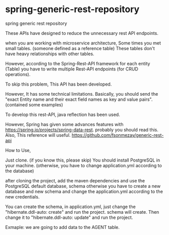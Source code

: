 # spring-generic-rest-repository
spring generic rest repository 

These APIs have designed to reduce the unnecessary rest API endpoints.

when you are working with microservice architecture,
Some times you met small tables. (someone defined as a reference table) 
These tables don't have heavy relationships with other tables.

 However, according to the Spring-Rest-API framework for each entity (Table) you have to write multiple Rest-API endpoints (for CRUD operations).

To skip this problem, This API has been developed.

However, It has some technical limitations.
Basically, you should send the "exact Entity name and their exact field names as key and value pairs". (contained some examples)

To develop this rest-API, java reflection has been  used.

However, Spring has given some advances features with https://spring.io/projects/spring-data-rest. probably you should read this.
Also, This reference will useful. https://github.com/fsonmezay/generic-rest-api

How to Use,

Just clone. (if you know this, please skip)
You should install PostgreSQL in your machine. (otherwise, you have to change application.yml according to the database)

after cloning the project, add the maven dependencies and use the PostgreSQL default database, schema otherwise you have to create a new database and new schema and change the application.yml according to the new credentials. 

You can create the schema, in application.yml,
just change the "hibernate.ddl-auto: create" and run the project. schema will create.
Then change it to "hibernate.ddl-auto: update" and run the project.


Exmaple:
we are going to add data to the AGENT table.





